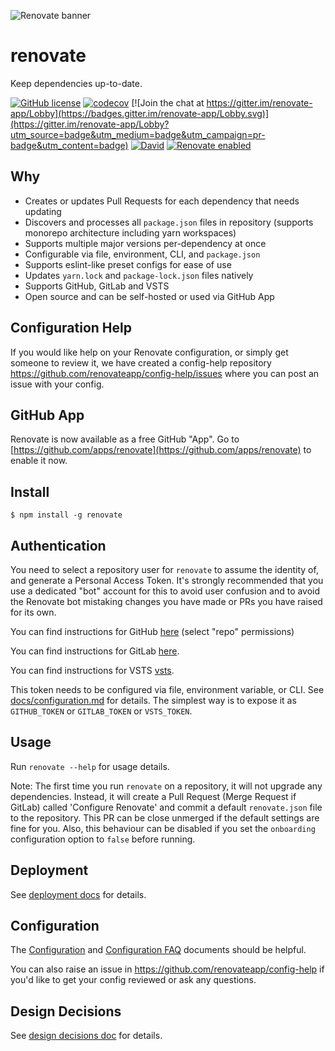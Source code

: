![Renovate banner](https://renovateapp.com/images/design/header_small.jpg)

# renovate

Keep dependencies up-to-date.

[![GitHub license](https://img.shields.io/badge/license-MIT-blue.svg)](https://raw.githubusercontent.com/renovateapp/renovate/master/license)
[![codecov](https://codecov.io/gh/renovateapp/renovate/branch/master/graph/badge.svg)](https://codecov.io/gh/renovateapp/renovate)
[![Join the chat at https://gitter.im/renovate-app/Lobby](https://badges.gitter.im/renovate-app/Lobby.svg)](https://gitter.im/renovate-app/Lobby?utm_source=badge&utm_medium=badge&utm_campaign=pr-badge&utm_content=badge)
[![David](https://david-dm.org/renovateapp/renovate.svg)](https://david-dm.org/renovateapp/renovate)
[![Renovate enabled](https://img.shields.io/badge/renovate-enabled-brightgreen.svg)](https://renovateapp.com/)

## Why

* Creates or updates Pull Requests for each dependency that needs updating
* Discovers and processes all `package.json` files in repository (supports
  monorepo architecture including yarn workspaces)
* Supports multiple major versions per-dependency at once
* Configurable via file, environment, CLI, and `package.json`
* Supports eslint-like preset configs for ease of use
* Updates `yarn.lock` and `package-lock.json` files natively
* Supports GitHub, GitLab and VSTS
* Open source and can be self-hosted or used via GitHub App

## Configuration Help

If you would like help on your Renovate configuration, or simply get someone to
review it, we have created a config-help repository
https://github.com/renovateapp/config-help/issues where you can post an issue
with your config.

## GitHub App

Renovate is now available as a free GitHub "App". Go to
[https://github.com/apps/renovate](https://github.com/apps/renovate) to enable
it now.

## Install

```
$ npm install -g renovate
```

## Authentication

You need to select a repository user for `renovate` to assume the identity of,
and generate a Personal Access Token. It's strongly recommended that you use a
dedicated "bot" account for this to avoid user confusion and to avoid the
Renovate bot mistaking changes you have made or PRs you have raised for its own.

You can find instructions for GitHub
[here](https://help.github.com/articles/creating-an-access-token-for-command-line-use/)
(select "repo" permissions)

You can find instructions for GitLab
[here](https://docs.gitlab.com/ee/api/README.html#personal-access-tokens).

You can find instructions for VSTS
[vsts](https://www.visualstudio.com/en-us/docs/integrate/get-started/authentication/pats).

This token needs to be configured via file, environment variable, or CLI. See
[docs/configuration.md](docs/configuration.md) for details. The simplest way is
to expose it as `GITHUB_TOKEN` or `GITLAB_TOKEN` or `VSTS_TOKEN`.

## Usage

Run `renovate --help` for usage details.

Note: The first time you run `renovate` on a repository, it will not upgrade any
dependencies. Instead, it will create a Pull Request (Merge Request if GitLab)
called 'Configure Renovate' and commit a default `renovate.json` file to the
repository. This PR can be close unmerged if the default settings are fine for
you. Also, this behaviour can be disabled if you set the `onboarding`
configuration option to `false` before running.

## Deployment

See
[deployment docs](https://github.com/renovateapp/renovate/blob/master/docs/deployment.md)
for details.

## Configuration

The
[Configuration](https://github.com/renovateapp/renovate/blob/master/docs/configuration.md)
and
[Configuration FAQ](https://github.com/renovateapp/renovate/blob/master/docs/faq.md)
documents should be helpful.

You can also raise an issue in https://github.com/renovateapp/config-help if
you'd like to get your config reviewed or ask any questions.

## Design Decisions

See
[design decisions doc](https://github.com/renovateapp/renovate/blob/master/docs/design-decisions.md)
for details.
